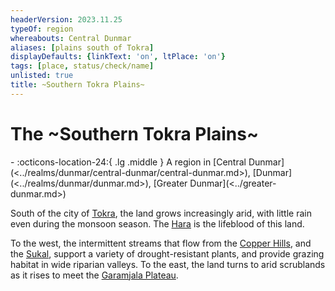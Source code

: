```yaml
---
headerVersion: 2023.11.25
typeOf: region
whereabouts: Central Dunmar
aliases: [plains south of Tokra]
displayDefaults: {linkText: 'on', ltPlace: 'on'}
tags: [place, status/check/name]
unlisted: true
title: ~Southern Tokra Plains~
---
```

# The ~Southern Tokra Plains~
<div class="grid cards ext-narrow-margin ext-one-column" markdown>
-    :octicons-location-24:{ .lg .middle } A region in [Central Dunmar](<../realms/dunmar/central-dunmar/central-dunmar.md>), [Dunmar](<../realms/dunmar/dunmar.md>), [Greater Dunmar](<../greater-dunmar.md>)  
</div>


South of the city of [Tokra](<../realms/dunmar/central-dunmar/tokra/tokra.md>), the land grows increasingly arid, with little rain even during the monsoon season. The [Hara](<../rivers/hara-watershed/hara.md>) is the lifeblood of this land. 

To the west, the intermittent streams that flow from the [Copper Hills](<../darba-highlands/copper-hills.md>), and the [Sukal](<../rivers/hara-watershed/sukal.md>), support a variety of drought-resistant plants, and provide grazing habitat in wide riparian valleys. To the east, the land turns to arid scrublands as it rises to meet the [Garamjala Plateau](<../garamjala-plateau/garamjala-plateau.md>). 